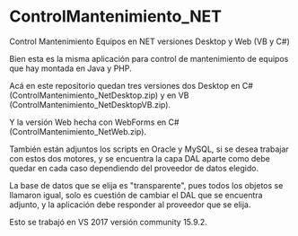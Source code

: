# ControlMantenimiento_NET

Control Mantenimiento Equipos en NET versiones Desktop y Web (VB y C#)

Bien esta es la misma aplicación para control de mantenimiento de equipos que hay montada en Java y PHP.

Acá en este repositorio quedan tres versiones dos Desktop en C# (ControlMantenimiento_NetDesktop.zip) 
y en VB (ControlMantenimiento_NetDesktopVB.zip). 

Y la versión Web hecha con WebForms en C# (ControlMantenimiento_NetWeb.zip).

También están adjuntos los scripts en Oracle y MySQL, si se desea trabajar con estos dos motores, y se encuentra la capa DAL aparte como 
debe quedar en cada caso dependiendo del proveedor de datos elegido.

La base de datos que se elija es "transparente", pues todos los objetos se llamaron igual, solo es cuestión de cambiar el DAL que se 
encuentra adjunto, y la aplicación debe responder al proveedor que se elija.

Esto se trabajó en VS 2017 versión community 15.9.2.
